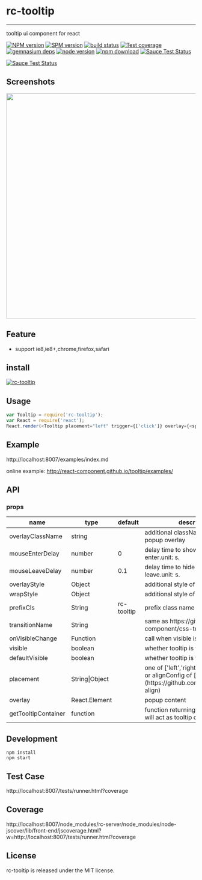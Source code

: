 # rc-tooltip
---

tooltip ui component for react

[![NPM version][npm-image]][npm-url]
[![SPM version](http://spmjs.io/badge/rc-tooltip)](http://spmjs.io/package/rc-tooltip)
[![build status][travis-image]][travis-url]
[![Test coverage][coveralls-image]][coveralls-url]
[![gemnasium deps][gemnasium-image]][gemnasium-url]
[![node version][node-image]][node-url]
[![npm download][download-image]][download-url]
[![Sauce Test Status](https://saucelabs.com/buildstatus/rc-tooltip)](https://saucelabs.com/u/rc-tooltip)

[![Sauce Test Status](https://saucelabs.com/browser-matrix/rc-tooltip.svg)](https://saucelabs.com/u/rc-tooltip)

[npm-image]: http://img.shields.io/npm/v/rc-tooltip.svg?style=flat-square
[npm-url]: http://npmjs.org/package/rc-tooltip
[travis-image]: https://img.shields.io/travis/react-component/tooltip.svg?style=flat-square
[travis-url]: https://travis-ci.org/react-component/tooltip
[coveralls-image]: https://img.shields.io/coveralls/react-component/tooltip.svg?style=flat-square
[coveralls-url]: https://coveralls.io/r/react-component/tooltip?branch=master
[gemnasium-image]: http://img.shields.io/gemnasium/react-component/tooltip.svg?style=flat-square
[gemnasium-url]: https://gemnasium.com/react-component/tooltip
[node-image]: https://img.shields.io/badge/node.js-%3E=_0.10-green.svg?style=flat-square
[node-url]: http://nodejs.org/download/
[download-image]: https://img.shields.io/npm/dm/rc-tooltip.svg?style=flat-square
[download-url]: https://npmjs.org/package/rc-tooltip

## Screenshots

<img src="http://gtms03.alicdn.com/tps/i3/TB1NQUSHpXXXXaUXFXXlQqyZXXX-1312-572.png" width="600"/>

## Feature

* support ie8,ie8+,chrome,firefox,safari


## install

[![rc-tooltip](https://nodei.co/npm/rc-tooltip.png)](https://npmjs.org/package/rc-tooltip)

## Usage

```js
var Tooltip = require('rc-tooltip');
var React = require('react');
React.render(<Tooltip placement="left" trigger={['click']} overlay={<span>tooltip</span>}><a href='#'>hover</a></Tooltip>, container);
```

## Example

http://localhost:8007/examples/index.md

online example: http://react-component.github.io/tooltip/examples/

## API

### props

<table class="table table-bordered table-striped">
    <thead>
    <tr>
        <th style="width: 100px;">name</th>
        <th style="width: 50px;">type</th>
        <th style="width: 50px;">default</th>
        <th>description</th>
    </tr>
    </thead>
    <tbody>
        <tr>
          <td>overlayClassName</td>
          <td>string</td>
          <td></td>
          <td>additional className added to popup overlay</td>
        </tr>
        <tr>
          <td>mouseEnterDelay</td>
          <td>number</td>
          <td>0</td>
          <td>delay time to show when mouse enter.unit: s.</td>
        </tr>
        <tr>
          <td>mouseLeaveDelay</td>
          <td>number</td>
          <td>0.1</td>
          <td>delay time to hide when mouse leave.unit: s.</td>
        </tr>
        <tr>
          <td>overlayStyle</td>
          <td>Object</td>
          <td></td>
          <td>additional style of overlay node</td>
        </tr>
         <tr>
           <td>wrapStyle</td>
           <td>Object</td>
           <td></td>
           <td>additional style  of wrap node</td>
         </tr>
        <tr>
          <td>prefixCls</td>
          <td>String</td>
          <td>rc-tooltip</td>
          <td>prefix class name</td>
        </tr>
        <tr>
          <td>transitionName</td>
          <td>String</td>
          <td></td>
          <td>same as https://github.com/react-component/css-transition-group</td>
        </tr>
        <tr>
          <td>onVisibleChange</td>
          <td>Function</td>
          <td></td>
          <td>call when visible is changed</td>
        </tr>
        <tr>
          <td>visible</td>
          <td>boolean</td>
          <td></td>
          <td>whether tooltip is visible</td>
        </tr>
        <tr>
          <td>defaultVisible</td>
          <td>boolean</td>
          <td></td>
          <td>whether tooltip is visible initially</td>
        </tr>
        <tr>
          <td>placement</td>
          <td>String|Object</td>
          <td></td>
          <td>one of ['left','right','top','bottom'] or alignConfig of [dom-align](https://github.com/yiminghe/dom-align) </td>
        </tr>
        <tr>
          <td>overlay</td>
          <td>React.Element</td>
          <td></td>
          <td>popup content</td>
        </tr>
        <tr>
          <td>getTooltipContainer</td>
          <td>function</td>
          <td></td>
          <td>function returning html node which will act as tooltip contaier</td>
        </tr>
    </tbody>
</table>


## Development

```
npm install
npm start
```

## Test Case

http://localhost:8007/tests/runner.html?coverage

## Coverage

http://localhost:8007/node_modules/rc-server/node_modules/node-jscover/lib/front-end/jscoverage.html?w=http://localhost:8007/tests/runner.html?coverage

## License

rc-tooltip is released under the MIT license.
